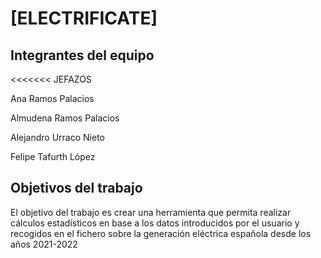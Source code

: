 # [ELECTRIFICATE]

## Integrantes del equipo

<<<<<<< JEFAZOS


Ana Ramos Palacios


Almudena Ramos Palacios


Alejandro Urraco Nieto


Felipe Tafurth López

## Objetivos del trabajo
El objetivo del trabajo es crear una herramienta que permita realizar cálculos estadísticos en base a los datos introducidos por el usuario y recogidos en el fichero sobre la generación eléctrica española desde los años 2021-2022
